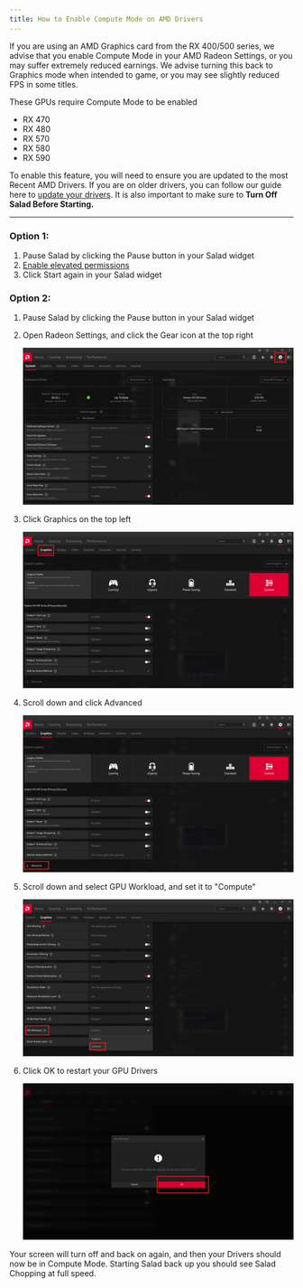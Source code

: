 ```yaml
---
title: How to Enable Compute Mode on AMD Drivers
---
```


If you are using an AMD Graphics card from the RX 400/500 series, we advise that you enable Compute Mode in your AMD
Radeon Settings, or you may suffer extremely reduced earnings. We advise turning this back to Graphics mode when
intended to game, or you may see slightly reduced FPS in some titles.

These GPUs require Compute Mode to be enabled

- RX 470
- RX 480
- RX 570
- RX 580
- RX 590

To enable this feature, you will need to ensure you are updated to the most Recent AMD Drivers. If you are on older
drivers, you can follow our guide here to [update your drivers](/docs/guides/your-pc/175-how-to-update-my-amd-drivers).
It is also important to make sure to **Turn Off Salad Before Starting.**

---

### Option 1:

1. Pause Salad by clicking the Pause button in your Salad widget
2. [Enable elevated permissions](/docs/faq/salad-app/241-what-are-elevated-permissions-and-should-i-enable-them)
3. Click Start again in your Salad widget

### Option 2:

1. Pause Salad by clicking the Pause button in your Salad widget
2. Open Radeon Settings, and click the Gear icon at the top right

   ![step1.png](../../../../content/images/guides/your-pc/how-to-enable-compute-mode-on-amd-drivers-1.png)

3. Click Graphics on the top left

   ![step2.png](../../../../content/images/guides/your-pc/how-to-enable-compute-mode-on-amd-drivers-2.png)

4. Scroll down and click Advanced

   ![step3.png](../../../../content/images/guides/your-pc/how-to-enable-compute-mode-on-amd-drivers-3.png)

5. Scroll down and select GPU Workload, and set it to "Compute"

   ![step4.png](../../../../content/images/guides/your-pc/how-to-enable-compute-mode-on-amd-drivers-4.png)

6. Click OK to restart your GPU Drivers

   ![step5.png](../../../../content/images/guides/your-pc/how-to-enable-compute-mode-on-amd-drivers-5.png)

Your screen will turn off and back on again, and then your Drivers should now be in Compute Mode. Starting Salad back up
you should see Salad Chopping at full speed.
